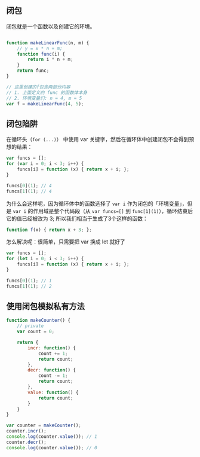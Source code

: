 ## 闭包

闭包就是一个函数以及创建它的环境。

```js

function makeLinearFunc(n, m) {
	// y = x * n + m;
	function func(i) {
		return i * n + m;
	}
	return func;
}

// 这里创建的f包含两部分内容
// 1. 上面定义的 func 的函数体本身
// 2. 环境变量们: n = 4, m = 5
var f = makeLinearFunc(4, 5);
```

## 闭包陷阱

在循环头（`for (...)`） 中使用 var 关键字，然后在循环体中创建闭包不会得到预想的结果：

```js
var funcs = [];
for (var i = 0; i < 3; i++) {
	funcs[i] = function (x) { return x + i; };
}

funcs[0](1); // 4
funcs[1](1); // 4
```

为什么会这样呢，因为循环体中的函数选择了 `var i` 作为闭包的「环境变量」，但是 `var i` 的作用域是整个代码段（从 `var funcs=[]` 到 `func[1](1)`），循环结束后它的值已经被改为 3;
所以我们相当于生成了3个这样的函数：

```js
function f(x) { return x + 3; };
```

怎么解决呢：很简单，只需要把 var 换成 let 就好了

```js
var funcs = [];
for (let i = 0; i < 3; i++) {
	funcs[i] = function (x) { return x + i; };
}

funcs[0](1); // 1
funcs[1](1); // 2
```

## 使用闭包模拟私有方法

```js
function makeCounter() {
	// private
	var count = 0;

	return {
		incr: function() {
			count += 1;
			return count;
		},
		decr: function() {
			count -= 1;
			return count;
		},
		value: function() {
			return count;
		}
	}
}

var counter = makeCounter();
counter.incr();
console.log(counter.value()); // 1
counter.decr();
console.log(counter.value()); // 0
```

